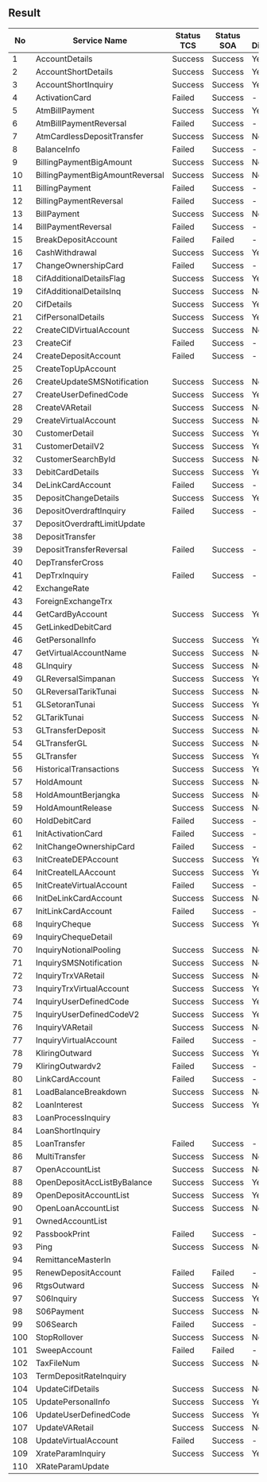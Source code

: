 ## Result

| No | Service Name | Status TCS | Status SOA | Any Difference |
| -- | ------------ | ---------- | ---------- | -------------- |
| 1 | AccountDetails | Success | Success | Yes | 
| 2 | AccountShortDetails | Success | Success | Yes | 
| 3 | AccountShortInquiry | Success | Success | Yes | 
| 4 | ActivationCard | Failed | Success | - | 
| 5 | AtmBillPayment | Success | Success | Yes | 
| 6 | AtmBillPaymentReversal | Failed | Success | - | 
| 7 | AtmCardlessDepositTransfer | Success | Success | No | 
| 8 | BalanceInfo | Failed | Success | - | 
| 9 | BillingPaymentBigAmount | Success | Success | No | 
| 10 | BillingPaymentBigAmountReversal | Success | Success | No | 
| 11 | BillingPayment | Failed | Success | - | 
| 12 | BillingPaymentReversal | Failed | Success | - | 
| 13 | BillPayment | Success | Success | No | 
| 14 | BillPaymentReversal | Failed | Success | - | 
| 15 | BreakDepositAccount | Failed | Failed | - | 
| 16 | CashWithdrawal | Success | Success | Yes | 
| 17 | ChangeOwnershipCard | Failed | Success | - | 
| 18 | CifAdditionalDetailsFlag | Success | Success | Yes | 
| 19 | CifAdditionalDetailsInq | Success | Success | No | 
| 20 | CifDetails | Success | Success | Yes | 
| 21 | CifPersonalDetails | Success | Success | Yes | 
| 22 | CreateCIDVirtualAccount | Success | Success | No | 
| 23 | CreateCif | Failed | Success | - | 
| 24 | CreateDepositAccount | Failed | Success | - | 
| 25 | CreateTopUpAccount |  |  |  | 
| 26 | CreateUpdateSMSNotification | Success | Success | No | 
| 27 | CreateUserDefinedCode | Success | Success | Yes | 
| 28 | CreateVARetail | Success | Success | No | 
| 29 | CreateVirtualAccount | Success | Success | No | 
| 30 | CustomerDetail | Success | Success | Yes | 
| 31 | CustomerDetailV2 | Success | Success | Yes | 
| 32 | CustomerSearchById | Success | Success | No | 
| 33 | DebitCardDetails | Success | Success | Yes | 
| 34 | DeLinkCardAccount | Failed | Success | - | 
| 35 | DepositChangeDetails | Success | Success | Yes | 
| 36 | DepositOverdraftInquiry | Failed | Success | - | 
| 37 | DepositOverdraftLimitUpdate |  |  |  | 
| 38 | DepositTransfer |  |  |  | 
| 39 | DepositTransferReversal | Failed | Success | - | 
| 40 | DepTransferCross |  |  |  | 
| 41 | DepTrxInquiry | Failed | Success | - | 
| 42 | ExchangeRate |  |  |  | 
| 43 | ForeignExchangeTrx |  |  |  | 
| 44 | GetCardByAccount | Success | Success | Yes | 
| 45 | GetLinkedDebitCard |  |  |  | 
| 46 | GetPersonalInfo | Success | Success | Yes | 
| 47 | GetVirtualAccountName | Success | Success | No | 
| 48 | GLInquiry | Success | Success | No | 
| 49 | GLReversalSimpanan | Success | Success | Yes | 
| 50 | GLReversalTarikTunai | Success | Success | No | 
| 51 | GLSetoranTunai | Success | Success | Yes | 
| 52 | GLTarikTunai | Success | Success | No | 
| 53 | GLTransferDeposit | Success | Success | No | 
| 54 | GLTransferGL | Success | Success | No | 
| 55 | GLTransfer | Success | Success | Yes | 
| 56 | HistoricalTransactions | Success | Success | Yes | 
| 57 | HoldAmount | Success | Success | No | 
| 58 | HoldAmountBerjangka | Success | Success | No | 
| 59 | HoldAmountRelease | Success | Success | No | 
| 60 | HoldDebitCard | Failed | Success | - | 
| 61 | InitActivationCard | Failed | Success | - | 
| 62 | InitChangeOwnershipCard | Failed | Success | - | 
| 63 | InitCreateDEPAccount | Success | Success | Yes | 
| 64 | InitCreateILAAccount | Success | Success | Yes | 
| 65 | InitCreateVirtualAccount | Failed | Success | - | 
| 66 | InitDeLinkCardAccount | Success | Success | No | 
| 67 | InitLinkCardAccount | Failed | Success | - | 
| 68 | InquiryCheque | Success | Success | Yes | 
| 69 | InquiryChequeDetail |  |  |  | 
| 70 | InquiryNotionalPooling | Success | Success | No | 
| 71 | InquirySMSNotification | Success | Success | No | 
| 72 | InquiryTrxVARetail | Success | Success | No | 
| 73 | InquiryTrxVirtualAccount | Success | Success | Yes | 
| 74 | InquiryUserDefinedCode | Success | Success | Yes | 
| 75 | InquiryUserDefinedCodeV2 | Success | Success | Yes | 
| 76 | InquiryVARetail | Success | Success | No | 
| 77 | InquiryVirtualAccount | Failed | Success | - | 
| 78 | KliringOutward | Success | Success | Yes | 
| 79 | KliringOutwardv2 | Failed | Success | - | 
| 80 | LinkCardAccount | Failed | Success | - | 
| 81 | LoadBalanceBreakdown | Success | Success | No | 
| 82 | LoanInterest | Success | Success | Yes | 
| 83 | LoanProcessInquiry |  |  |  | 
| 84 | LoanShortInquiry |  |  |  | 
| 85 | LoanTransfer | Failed | Success | - | 
| 86 | MultiTransfer | Success | Success | No | 
| 87 | OpenAccountList | Success | Success | No | 
| 88 | OpenDepositAccListByBalance | Success | Success | Yes | 
| 89 | OpenDepositAccountList | Success | Success | Yes | 
| 90 | OpenLoanAccountList | Success | Success | No | 
| 91 | OwnedAccountList |  |  |  | 
| 92 | PassbookPrint | Failed | Success | - | 
| 93 | Ping | Success | Success | No | 
| 94 | RemittanceMasterIn |  |  |  | 
| 95 | RenewDepositAccount | Failed | Failed | - | 
| 96 | RtgsOutward | Success | Success | No | 
| 97 | S06Inquiry | Success | Success | Yes | 
| 98 | S06Payment | Success | Success | No | 
| 99 | S06Search | Failed | Success | - | 
| 100 | StopRollover | Success | Success | No | 
| 101 | SweepAccount | Failed | Failed | - | 
| 102 | TaxFileNum | Success | Success | No | 
| 103 | TermDepositRateInquiry |  |  |  | 
| 104 | UpdateCifDetails | Success | Success | No | 
| 105 | UpdatePersonalInfo | Success | Success | Yes | 
| 106 | UpdateUserDefinedCode | Success | Success | Yes | 
| 107 | UpdateVARetail | Success | Success | No | 
| 108 | UpdateVirtualAccount | Failed | Success | - | 
| 109 | XrateParamInquiry | Success | Success | Yes | 
| 110 | XRateParamUpdate |  |  |  | 
